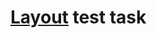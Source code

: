 #  [Layout](https://www.figma.com/file/hqBaMpzKjCmqSpoBIZz12N/%D0%A2%D0%B5%D1%81%D1%82%D0%BE%D0%B2%D0%BE%D0%B5-%D0%B2%D0%B5%D1%80%D1%81%D1%82%D0%BA%D0%B0?type=design&node-id=0%3A1&mode=design&t=8WaeMEVwDR5aSlkz-1) test task



